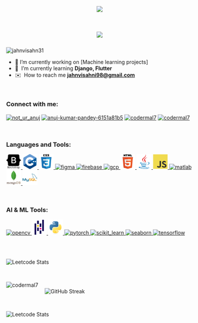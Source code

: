 <div align="center">
  <img height="150" src="https://media.giphy.com/media/L1R1tvI9svkIWwpVYr/giphy.gif"  />
</div>
<h1 align="center">
     <img src="https://readme-typing-svg.herokuapp.com/?font=Fira+Code&size=32&center=true&vCenter=true&width=500&height=70&duration=4000&lines=Hi+There!+👋;+I'm+Jahnvi+Sahni;I'm+a+Data+Science+Enthusiast+👨🏻‍💻;I'm+a+Passionate+Coder+👨‍💻;" />
</h1>

<p align="left"> <img src="https://komarev.com/ghpvc/?username=jahnvisahni31&label=Profile%20views&color=0e75b6&style=flat" alt="jahnvisahn31" /> </p>

- 🔭 I’m currently working on [Machine learning projects]
- 🤝  I’m currently learning **Django, Flutter**
- ✉️  How to reach me **jahnvisahni98@gmail.com**


<br>
<h3 align="left">Connect with me:</h3>
<p align="left">
<a href="https://twitter.com/sahni_jahnvi" target="blank"><img align="center" src="https://raw.githubusercontent.com/rahuldkjain/github-profile-readme-generator/master/src/images/icons/Social/twitter.svg" alt="not_ur_anuj" height="30" width="40" /></a>
<a href="www.linkedin.com/in/jahnvisahni31" target="blank"><img align="center" src="https://raw.githubusercontent.com/rahuldkjain/github-profile-readme-generator/master/src/images/icons/Social/linked-in-alt.svg" alt="anuj-kumar-pandey-6151a81b5" height="30" width="40" /></a>
<a href="https://leetcode.com/jahnvisahni98/" target="blank"><img align="center" src="https://raw.githubusercontent.com/rahuldkjain/github-profile-readme-generator/master/src/images/icons/Social/leet-code.svg" alt="codermal7" height="30" width="40" /></a>
<a href="https://auth.geeksforgeeks.org/user/jahnvisahni98" target="blank"><img align="center" src="https://raw.githubusercontent.com/rahuldkjain/github-profile-readme-generator/master/src/images/icons/Social/geeks-for-geeks.svg" alt="codermal7" height="30" width="40" /></a>
</p>

</p>
<br>
<h3 align="left">Languages and Tools:</h3>
<p align="left"> <a href="https://getbootstrap.com" target="_blank" rel="noreferrer"> <img src="https://raw.githubusercontent.com/devicons/devicon/master/icons/bootstrap/bootstrap-plain-wordmark.svg" alt="bootstrap" width="40" height="40"/> </a> <a href="https://www.w3schools.com/cpp/" target="_blank" rel="noreferrer"> <img src="https://raw.githubusercontent.com/devicons/devicon/master/icons/cplusplus/cplusplus-original.svg" alt="cplusplus" width="40" height="40"/> </a> <a href="https://www.w3schools.com/css/" target="_blank" rel="noreferrer"> <img src="https://raw.githubusercontent.com/devicons/devicon/master/icons/css3/css3-original-wordmark.svg" alt="css3" width="40" height="40"/> </a> <a href="https://www.figma.com/" target="_blank" rel="noreferrer"> <img src="https://www.vectorlogo.zone/logos/figma/figma-icon.svg" alt="figma" width="40" height="40"/> </a> <a href="https://firebase.google.com/" target="_blank" rel="noreferrer"> <img src="https://www.vectorlogo.zone/logos/firebase/firebase-icon.svg" alt="firebase" width="40" height="40"/> </a> <a href="https://cloud.google.com" target="_blank" rel="noreferrer"> <img src="https://www.vectorlogo.zone/logos/google_cloud/google_cloud-icon.svg" alt="gcp" width="40" height="40"/> </a> <a href="https://www.w3.org/html/" target="_blank" rel="noreferrer"> <img src="https://raw.githubusercontent.com/devicons/devicon/master/icons/html5/html5-original-wordmark.svg" alt="html5" width="40" height="40"/> </a> <a href="https://www.java.com" target="_blank" rel="noreferrer"> <img src="https://raw.githubusercontent.com/devicons/devicon/master/icons/java/java-original.svg" alt="java" width="40" height="40"/> </a> <a href="https://developer.mozilla.org/en-US/docs/Web/JavaScript" target="_blank" rel="noreferrer"> <img src="https://raw.githubusercontent.com/devicons/devicon/master/icons/javascript/javascript-original.svg" alt="javascript" width="40" height="40"/> </a> <a href="https://www.mathworks.com/" target="_blank" rel="noreferrer"> <img src="https://upload.wikimedia.org/wikipedia/commons/2/21/Matlab_Logo.png" alt="matlab" width="40" height="40"/> </a> <a href="https://www.mongodb.com/" target="_blank" rel="noreferrer"> <img src="https://raw.githubusercontent.com/devicons/devicon/master/icons/mongodb/mongodb-original-wordmark.svg" alt="mongodb" width="40" height="40"/> </a> <a href="https://www.mysql.com/" target="_blank" rel="noreferrer"> <img src="https://raw.githubusercontent.com/devicons/devicon/master/icons/mysql/mysql-original-wordmark.svg" alt="mysql" width="40" height="40"/> </a> </p><br>
<h3 align="left">AI & ML Tools:</h3>
<p>
<a href="https://opencv.org/" target="_blank" rel="noreferrer"> <img src="https://www.vectorlogo.zone/logos/opencv/opencv-icon.svg" alt="opencv" width="40" height="40"/> </a> <a href="https://pandas.pydata.org/" target="_blank" rel="noreferrer"> <img src="https://raw.githubusercontent.com/devicons/devicon/2ae2a900d2f041da66e950e4d48052658d850630/icons/pandas/pandas-original.svg" alt="pandas" width="40" height="40"/> </a> <a href="https://www.python.org" target="_blank" rel="noreferrer"> <img src="https://raw.githubusercontent.com/devicons/devicon/master/icons/python/python-original.svg" alt="python" width="40" height="40"/> </a> <a href="https://pytorch.org/" target="_blank" rel="noreferrer"> <img src="https://www.vectorlogo.zone/logos/pytorch/pytorch-icon.svg" alt="pytorch" width="40" height="40"/> </a> <a href="https://scikit-learn.org/" target="_blank" rel="noreferrer"> <img src="https://upload.wikimedia.org/wikipedia/commons/0/05/Scikit_learn_logo_small.svg" alt="scikit_learn" width="40" height="40"/> </a> <a href="https://seaborn.pydata.org/" target="_blank" rel="noreferrer"> <img src="https://seaborn.pydata.org/_images/logo-mark-lightbg.svg" alt="seaborn" width="40" height="40"/> </a> <a href="https://www.tensorflow.org" target="_blank" rel="noreferrer"> <img src="https://www.vectorlogo.zone/logos/tensorflow/tensorflow-icon.svg" alt="tensorflow" width="40" height="40"/> </a> </p>

<br>
<br>

![Leetcode Stats](https://leetcard.jacoblin.cool/jahnvisahni98?theme=light&font=Alegreya)

<br>

<p>&nbsp;<img align="left" width="400" src="https://github-readme-stats.vercel.app/api?username=jahnvisahni31&show_icons=true&locale=en" alt="codermal7" />
<img align="right" width="400" src="https://streak-stats.demolab.com?user=jahnvisahni31&theme=great-gatsby" alt="GitHub Streak" />
</p>
<br><br>


![Leetcode Stats](https://leetcard.jacoblin.cool/jahnvisahni98?theme=light&font=Alegreya)

